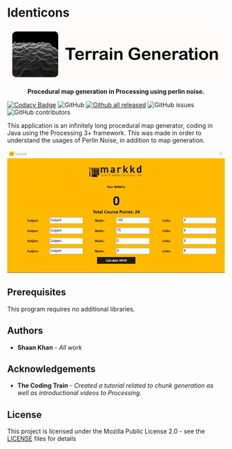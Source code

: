 # Identicons

![Main Menu](Images/terrainGenerationBanner.png)

<p align="center">
    <b> Procedural map generation in Processing using perlin noise. </b>
</p>

[![Codacy Badge](https://app.codacy.com/project/badge/Grade/316ec4b02dd04dc2a31f03cd4e1990db)](https://www.codacy.com/manual/ShaanCoding/TerrainGeneration/dashboard?utm_source=github.com&amp;utm_medium=referral&amp;utm_content=ShaanCoding/TerrainGeneration&amp;utm_campaign=Badge_Grade)
![GitHub](https://img.shields.io/github/license/ShaanCoding/TerrainGeneration) [![Github all released](https://img.shields.io/github/downloads/ShaanCoding/TerrainGeneration/total)](https://github.com/ShaanCoding/TerrainGeneration/releases) ![GitHub issues](https://img.shields.io/github/issues/ShaanCoding/TerrainGeneration) ![GitHub contributors](https://img.shields.io/github/contributors/ShaanCoding/TerrainGeneration?color=dark-green)

This application is an infinitely long procedural map generator, coding in Java using the Processing 3+ framework. This was made in order to understand the usages of Perlin Noise, in addition to map generation.

![Main Menu](Images/mainMenu.gif)

## Prerequisites

This program requires no additional libraries.

## Authors

* **Shaan Khan** - *All work*

## Acknowledgements

* **The Coding Train** - *Created a tutorial related to chunk generation as well as introductional videos to Processing.*

## License

This project is licensed under the Mozilla Public License 2.0 - see the [LICENSE](https://github.com/ShaanCoding/TerrainGeneration/blob/master/LICENSE.md) files for details
